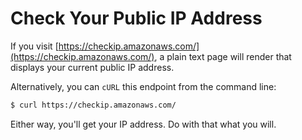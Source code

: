 # Check Your Public IP Address

If you visit [https://checkip.amazonaws.com/](https://checkip.amazonaws.com/),
a plain text page will render that displays your current public IP address.

Alternatively, you can `cURL` this endpoint from the command line:

```bash
$ curl https://checkip.amazonaws.com/
```

Either way, you'll get your IP address. Do with that what you will.
